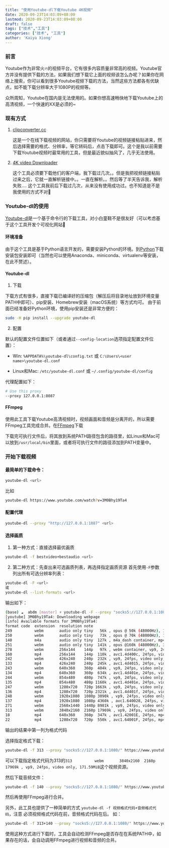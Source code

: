 ```yaml
---
title: "使用Youtube-dl下载Youtube 4K视频"
date: 2020-09-23T14:03:09+08:00
lastmod: 2020-09-23T14:03:09+08:00
draft: false
tags: ["技术","工具"]
categories: ["技术", "工具"]
author: 'Kaiya Xiong'
---
```

### 前言
Youtube作为非常火🔥的视频平台，它有很多内容质量非常高的视频。Youtube官方并没有提供下载的方法，如果我们想下载它上面的视频该怎么办呢？如果你在网络上搜索，你可以看到很多Youtube视频下载的方法，当然这些方法都各有优缺点，如不能下载分辨率大于1080P的视频等。

众所周知，Youtube在国内是无法使用的。如果你想高速畅快地下载Youtube上的高清视频，一个快速的XX是必须的~

### 现有方式
1. [clipconverter.cc](http://www.clipconverter.cc/) 

    这是一个在线下载视频的网站，你只需要将Youtube的视频链接粘贴进来，然后选择需要的格式、分辨率，等它转码后，点击下载即可。这个是我以前需要下载Youtube视频时最常用的工具，但是最近貌似抽风了，几乎无法使用。
2. [4K video Downloader](https://www.4kdownload.com/) 

    这个工具必须要下载他们的客户端，我下载过几次。。但是我把视频链接粘贴过来之后，它就一直解析链接中。。一直在解析。。然后等了半天告诉我，解析失败.... 这个工具我前后下载过几次，从来没有使用成功过。也不知道是不是我使用的方式不对🌚
    
### Youtube-dl的使用
[Youtube-dl](https://github.com/ytdl-org/youtube-dl)是一个基于命令行的下载工具，对小白童鞋不是很友好（可以考虑基于这个工具开发个可视化网站🤣
#### 环境准备
由于这个工具是基于Python语言开发的，需要安装Python的环境。到[Python](https://www.python.org/)下载安装包安装即可（当然也可以使用Anaconda、miniconda、virtualenv等安装，在此不赘述）。
#### Youtube-dl
1. 下载

下载方式有很多，直接下载已编译好的压缩包（解压后将目录地址放到环境变量PATH中即可）、pip安装、Homebrew安装（macOS系统）等方式均可。
由于前面已经准备好Python环境，使用pip安装还是非常方便的：
```bash
sudo -H pip install --upgrade youtube-dl
```

2. 配置

默认的配置文件位置如下（或者通过`--config-location`选项指定配置文件位置）：

- Win: `%APPDATA%\youtube-dl\config.txt` 或 `C:\Users\<user name>\youtube-dl.conf`

- Linux和Mac: `/etc/youtube-dl.conf` 或 `~/.config/youtube-dl/config`

代理配置如下：
```bash
# Use this proxy
--proxy 127.0.0.1:8087
```

#### FFmpeg
使用此工具下载Youtube高清视频时，视频画面和音频是分离开的，所以需要FFmpeg工具完成合并。在[FFmpeg](https://www.ffmpeg.org/)下载

下载完可执行文件后，将其放到系统PATH路径包含的路径里，如Linux和Mac可以放到`/usr/local/bin`里面，或者将可执行文件的路径添加到PATH变量中。

### 开始下载视频
#### 最简单的下载命令：
```bash
youtube-dl <url>
```
比如
```bash
youtube-dl https://www.youtube.com/watch?v=3M0Bhy19Ta4
```
#### 配置代理
```bash
youtube-dl --proxy "http://127.0.0.1:1087" <url>
```
#### 选择画质
1. 第一种方式：直接选择最优画质

```bash
youtube-dl -f bestvideo+bestaudio <url>
```

2. 第二种方式：先查出来可选画质列表，再选择指定画质资源
首先使用`-F`参数列出所有可选分辨率列表：
```bash
youtube-dl -F <url>
或
youtube-dl --list-formats <url>
```

输出如下：

```bash
(base) ☁  abdm [master] ⚡ youtube-dl -F --proxy "socks5://127.0.0.1:1080/" https://www.youtube.com/watch\?v\=3M0Bhy19Ta4
[youtube] 3M0Bhy19Ta4: Downloading webpage
[info] Available formats for 3M0Bhy19Ta4:
format code  extension  resolution note
249          webm       audio only tiny   56k , opus @ 50k (48000Hz), 1.47MiB
250          webm       audio only tiny   73k , opus @ 70k (48000Hz), 1.90MiB
140          m4a        audio only tiny  127k , m4a_dash container, mp4a.40.2@128k (44100Hz), 3.59MiB
251          webm       audio only tiny  141k , opus @160k (48000Hz), 3.72MiB
278          webm       256x144    144p   97k , webm container, vp9, 24fps, video only, 1.53MiB
160          mp4        256x144    144p  110k , avc1.4d400c, 24fps, video only, 706.04KiB
242          webm       426x240    240p  232k , vp9, 24fps, video only, 1.80MiB
133          mp4        426x240    240p  245k , avc1.4d4015, 24fps, video only, 1.29MiB
243          webm       640x360    360p  404k , vp9, 24fps, video only, 3.43MiB
134          mp4        640x360    360p  634k , avc1.4d401e, 24fps, video only, 3.24MiB
244          webm       854x480    480p  747k , vp9, 24fps, video only, 5.76MiB
135          mp4        854x480    480p 1160k , avc1.4d401e, 24fps, video only, 6.36MiB
247          webm       1280x720   720p 1663k , vp9, 24fps, video only, 12.10MiB
136          mp4        1280x720   720p 2321k , avc1.4d401f, 24fps, video only, 11.96MiB
248          webm       1920x1080  1080p 3090k , vp9, 24fps, video only, 22.00MiB
137          mp4        1920x1080  1080p 4360k , avc1.640028, 24fps, video only, 21.53MiB
271          webm       2560x1440  1440p 8981k , vp9, 24fps, video only, 53.97MiB
313          webm       3840x2160  2160p 17969k , vp9, 24fps, video only, 171.59MiB
18           mp4        640x360    360p  347k , avc1.42001E, 24fps, mp4a.40.2@ 96k (44100Hz), 9.80MiB
22           mp4        1280x720   720p  550k , avc1.64001F, 24fps, mp4a.40.2@192k (44100Hz) (best)
```

输出的结果中第一列为格式代码

选择指定格式下载：
```bash
youtube-dl -f 313 --proxy "socks5://127.0.0.1:1080/" https://www.youtube.com/watch\?v\=3M0Bhy19Ta4
```
可以下载指定格式代码为313的`313          webm       3840x2160  2160p 17969k , vp9, 24fps, video only, 171.59MiB`这个视频资源。

然后下载音频文件：
```bash
youtube-dl -f 140 --proxy "socks5://127.0.0.1:1080/" https://www.youtube.com/watch\?v\=3M0Bhy19Ta4
```
然后再使用FFmpeg进行合并。

另外，此工具也提供了一种简单的方式 `youtube-dl -f 视频格式代码+音频格式代码`，注意 必须视频格式代码在前，音频格式代码在后。
如：
```bash
youtube-dl -f 313+140 --proxy "socks5://127.0.0.1:1080/" https://www.youtube.com/watch\?v\=3M0Bhy19Ta4
```
使用这种方式进行下载时，工具会自动检测FFmpeg是否存在在系统PATH中，如果存在的话，会自动调用FFmpeg进行视频和音频的合并。
